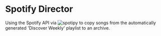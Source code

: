 # Spotify Director

Using the Spotify API via ![spotipy](https://github.com/plamere/spotipy) to copy songs from the automatically generated 'Discover Weekly' playlist to an archive.
